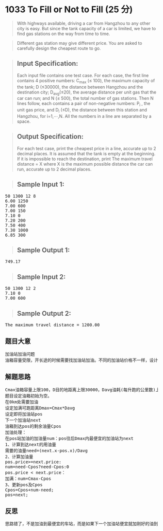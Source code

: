 # 1033 To Fill or Not to Fill (25 分)
> With highways available, driving a car from Hangzhou to any other city is easy. But since the tank capacity of a car is limited, we have to find gas stations on the way from time to time. <br>

> Different gas station may give different price. You are asked to carefully design the cheapest route to go.

> ## Input Specification:
> Each input file contains one test case. For each case, the first line contains 4 positive numbers: C<sub>max</sub>​ (≤ 100), the maximum capacity of the tank; D (≤30000), the distance between Hangzhou and the destination city; D<sub>avg</sub>(≤20), the average distance per unit gas that the car can run; and N (≤ 500), the total number of gas stations. Then N lines follow, each contains a pair of non-negative numbers: P<sub>​i</sub>​​ , the unit gas price, and D<sub>​i</sub>​​ (≤D), the distance between this station and Hangzhou, for i=1,⋯,N. All the numbers in a line are separated by a space.

> ## Output Specification:
> For each test case, print the cheapest price in a line, accurate up to 2 decimal places. It is assumed that the tank is empty at the beginning. If it is impossible to reach the destination, print The maximum travel distance = X where X is the maximum possible distance the car can run, accurate up to 2 decimal places.

> ## Sample Input 1:
<pre>
50 1300 12 8
6.00 1250
7.00 600
7.00 150
7.10 0
7.20 200
7.50 400
7.30 1000
6.85 300
</pre>
> ## Sample Output 1:
<pre>
749.17
</pre>
> ## Sample Input 2:
<pre>
50 1300 12 2
7.10 0
7.00 600
</pre>
> ## Sample Output 2:
<pre>
The maximum travel distance = 1200.00
</pre>

## 题目大意
<pre>
加油站加油问题
油箱容量受限，开长途的时候需要找加油站加油。不同的加油站价格不一样，设计一条加油路线使得油费最便宜。总费用结果保留两位小数，到达不了终点输出最远距离，保留两位小数。
</pre>
## 解题思路
<pre>
Cmax油箱容量上限100，D目的地距离上限30000，Davg油耗(每升跑的公里数)上限20，n加油站总数上限500.
题目设定油箱初始为空。
在0km处需要加油
设定加满可跑距离Dmax=Cmax*Davg
设定即将加油站pos
下一个加油站next
油箱到达pos的剩余油量Cpos
加油处理：
在pos站加油的加油量num：pos往后Dmax内最便宜的加油站为next
1、计算到达next的用油量
需要的油量need=(next.x-pos.x)/Davg
2、计算加油量
pos.price>=next.price:
num=need-Cpos?need-Cpos:0 
pos.price < next.price：
加满：num=Cmax-Cpos
3、更新pos及Cpos
Cpos=Cpos+num-need;
pos=next;
</pre>
## 反思
<pre>
思路错了，不是加油到最便宜的车站，而是如果下一个加油站便宜就加刚好的油到下一个，如果范围内没有那就加满，再到范围内最便宜的。
</pre>